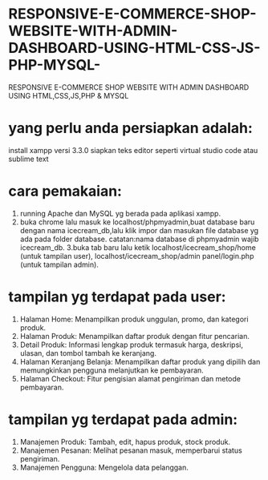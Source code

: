 # RESPONSIVE-E-COMMERCE-SHOP-WEBSITE-WITH-ADMIN-DASHBOARD-USING-HTML-CSS-JS-PHP-MYSQL-
RESPONSIVE E-COMMERCE SHOP WEBSITE WITH ADMIN DASHBOARD USING HTML,CSS,JS,PHP &amp; MYSQL 

# yang perlu anda persiapkan adalah:
install xampp versi 3.3.0
siapkan teks editor seperti virtual studio code atau sublime text

# cara pemakaian:
1. running Apache dan MySQL yg berada pada aplikasi xampp.
2. buka chrome lalu masuk ke localhost/phpmyadmin,buat database baru dengan nama icecream_db,lalu klik impor dan masukan file database yg ada pada folder database.
catatan:nama database di phpmyadmin wajib icecream_db.
3.buka tab baru lalu ketik localhost/icecream_shop/home (untuk tampilan user), localhost/icecream_shop/admin panel/login.php (untuk tampilan admin).

# tampilan yg terdapat pada user:
1. Halaman Home: Menampilkan produk unggulan, promo, dan kategori produk.
2. Halaman Produk: Menampilkan daftar produk dengan fitur pencarian.
3. Detail Produk: Informasi lengkap produk termasuk harga, deskripsi, ulasan, dan tombol tambah ke keranjang.
4. Halaman Keranjang Belanja: Menampilkan daftar produk yang dipilih dan memungkinkan pengguna melanjutkan ke pembayaran.
5. Halaman Checkout: Fitur pengisian alamat pengiriman dan metode pembayaran.

# tampilan yg terdapat pada admin:
1. Manajemen Produk: Tambah, edit, hapus produk, stock produk.
2. Manajemen Pesanan: Melihat pesanan masuk, memperbarui status pengiriman.
3. Manajemen Pengguna: Mengelola data pelanggan.
